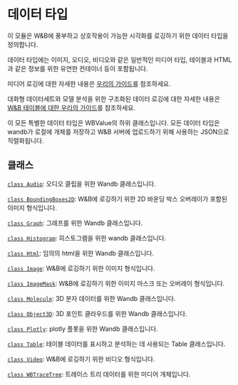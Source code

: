 
# 데이터 타입

이 모듈은 W&B에 풍부하고 상호작용이 가능한 시각화를 로깅하기 위한 데이터 타입을 정의합니다.

데이터 타입에는 이미지, 오디오, 비디오와 같은 일반적인 미디어 타입,
테이블과 HTML과 같은 정보를 위한 유연한 컨테이너 등이 포함됩니다.

미디어 로깅에 대한 자세한 내용은 [우리의 가이드](https://docs.wandb.com/guides/track/log/media)를 참조하세요.

대화형 데이터세트와 모델 분석을 위한 구조화된 데이터 로깅에 대한 자세한 내용은
[W&B 테이블에 대한 우리의 가이드](https://docs.wandb.com/guides/data-vis)를 참조하세요.

이 모든 특별한 데이터 타입은 WBValue의 하위 클래스입니다. 모든 데이터 타입은
wandb가 로컬에 개체를 저장하고 W&B 서버에 업로드하기 위해 사용하는 JSON으로 직렬화됩니다.

## 클래스

[`class Audio`](./audio.md): 오디오 클립을 위한 Wandb 클래스입니다.

[`class BoundingBoxes2D`](./boundingboxes2d.md): W&B에 로깅하기 위한 2D 바운딩 박스 오버레이가 포함된 이미지 형식입니다.

[`class Graph`](./graph.md): 그래프를 위한 Wandb 클래스입니다.

[`class Histogram`](./histogram.md): 히스토그램을 위한 wandb 클래스입니다.

[`class Html`](./html.md): 임의의 html을 위한 Wandb 클래스입니다.

[`class Image`](./image.md): W&B에 로깅하기 위한 이미지 형식입니다.

[`class ImageMask`](./imagemask.md): W&B에 로깅하기 위한 이미지 마스크 또는 오버레이 형식입니다.

[`class Molecule`](./molecule.md): 3D 분자 데이터를 위한 Wandb 클래스입니다.

[`class Object3D`](./object3d.md): 3D 포인트 클라우드를 위한 Wandb 클래스입니다.

[`class Plotly`](./plotly.md): plotly 플롯을 위한 Wandb 클래스입니다.

[`class Table`](./table.md): 테이블 데이터를 표시하고 분석하는 데 사용되는 Table 클래스입니다.

[`class Video`](./video.md): W&B에 로깅하기 위한 비디오 형식입니다.

[`class WBTraceTree`](./wbtracetree.md): 트레이스 트리 데이터를 위한 미디어 개체입니다.